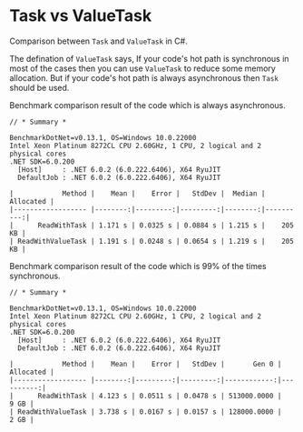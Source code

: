 # Task vs ValueTask

Comparison between `Task` and `ValueTask` in C#.

The defination of `ValueTask` says, If your code's hot path is synchronous in most of the cases then you can use `ValueTask` to reduce some memory allocation. But if your code's hot path is always asynchronous then `Task` should be used.

Benchmark comparison  result of the code which is always asynchronous.

```
// * Summary *

BenchmarkDotNet=v0.13.1, OS=Windows 10.0.22000
Intel Xeon Platinum 8272CL CPU 2.60GHz, 1 CPU, 2 logical and 2 physical cores
.NET SDK=6.0.200
  [Host]     : .NET 6.0.2 (6.0.222.6406), X64 RyuJIT
  DefaultJob : .NET 6.0.2 (6.0.222.6406), X64 RyuJIT

|            Method |    Mean |    Error |   StdDev |  Median | Allocated |
|------------------ |--------:|---------:|---------:|--------:|----------:|
|      ReadWithTask | 1.171 s | 0.0325 s | 0.0884 s | 1.215 s |    205 KB |
| ReadWithValueTask | 1.191 s | 0.0248 s | 0.0654 s | 1.219 s |    205 KB |
```

Benchmark comparison result of the code which is 99% of the times synchronous.

```
// * Summary *

BenchmarkDotNet=v0.13.1, OS=Windows 10.0.22000
Intel Xeon Platinum 8272CL CPU 2.60GHz, 1 CPU, 2 logical and 2 physical cores
.NET SDK=6.0.200
  [Host]     : .NET 6.0.2 (6.0.222.6406), X64 RyuJIT
  DefaultJob : .NET 6.0.2 (6.0.222.6406), X64 RyuJIT

|            Method |    Mean |    Error |   StdDev |       Gen 0 | Allocated |
|------------------ |--------:|---------:|---------:|------------:|----------:|
|      ReadWithTask | 4.123 s | 0.0511 s | 0.0478 s | 513000.0000 |      9 GB |
| ReadWithValueTask | 3.738 s | 0.0167 s | 0.0157 s | 128000.0000 |      2 GB |
```
